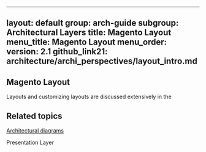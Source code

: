

---
layout: default
group: arch-guide
subgroup: Architectural Layers
title: Magento Layout 
menu_title: Magento Layout 
menu_order: 
version: 2.1
github_link21: architecture/archi_perspectives/layout_intro.md
---




<h2>Magento Layout</h2>

  

Layouts and customizing layouts are discussed extensively in the 
<h2 id="related">Related topics</h2>
<a href="{{ site.gdeurl21 }}architecture/archi_perspectives/arch_diagrams.html">Architectural diagrams</a>

Presentation Layer






 
